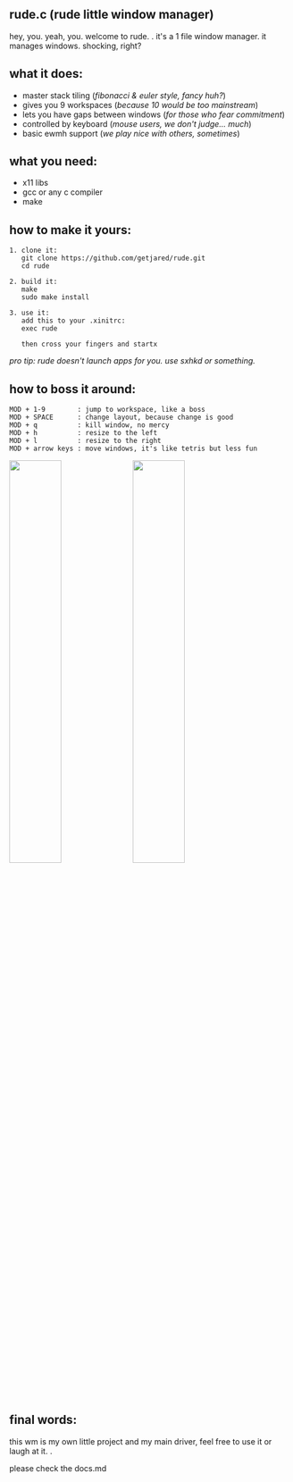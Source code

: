 rude.c (rude little window manager)
-----------------------------

hey, you. yeah, you. welcome to rude. .
it's a 1 file window manager. it manages windows. shocking, right?

what it does:
-------------
- master stack tiling  (*fibonacci & euler style, fancy huh?*)
- gives you 9 workspaces (*because 10 would be too mainstream*)
- lets you have gaps between windows (*for those who fear commitment*)
- controlled by keyboard (*mouse users, we don't judge... much*)
- basic ewmh support (*we play nice with others, sometimes*)

what you need:
--------------
- x11 libs
- gcc or any c compiler
- make

how to make it yours:
---------------------
```
1. clone it:
   git clone https://github.com/getjared/rude.git
   cd rude

2. build it:
   make
   sudo make install

3. use it:
   add this to your .xinitrc:
   exec rude

   then cross your fingers and startx
```
   
   
   *pro tip: rude doesn't launch apps for you. use sxhkd or something.*
   

how to boss it around:
----------------------
```
MOD + 1-9        : jump to workspace, like a boss
MOD + SPACE      : change layout, because change is good
MOD + q          : kill window, no mercy
MOD + h          : resize to the left
MOD + l          : resize to the right
MOD + arrow keys : move windows, it's like tetris but less fun
```

<a href="https://i.imgur.com/vZhbUZ8.png"><img src="https://i.imgur.com/vZhbUZ8.png" width="43%"></a>
<a href="https://i.imgur.com/7JIVGNV.png"><img src="https://i.imgur.com/7JIVGNV.png" width="43%"></a>

final words:
------------
this wm is my own little project and my main driver, feel free to use it or laugh at it. .

please check the docs.md
